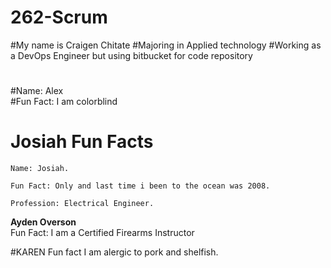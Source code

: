 # 262-Scrum
#My name is Craigen Chitate
#Majoring in Applied technology
#Working as a DevOps Engineer but using bitbucket for code repository
#
#Name: Alex  
#Fun Fact: I am colorblind
#
#





# Josiah Fun Facts

`Name: Josiah. `

`Fun Fact: Only and last time i been to the ocean was 2008. `

`Profession: Electrical Engineer. `

**Ayden Overson**  
Fun Fact: I am a Certified Firearms Instructor


#KAREN 
Fun fact I am alergic to pork and shelfish.